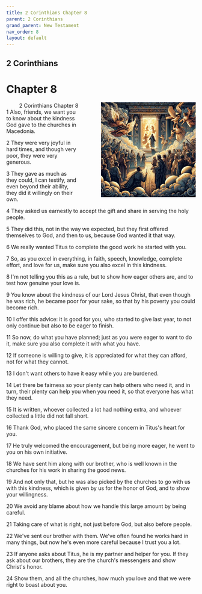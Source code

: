 ```yaml
---
title: 2 Corinthians Chapter 8
parent: 2 Corinthians
grand_parent: New Testament
nav_order: 8
layout: default
---
```


## 2 Corinthians

# Chapter 8

<div style="clear: both; text-align: right;">
    <img src="/assets/Image/2 Corinthians/500/8.jpg" alt="2 Corinthians Chapter 8" class="chapter-image" style="max-width: 50%; height: auto; float: right; margin: 0 0 10px 10px; padding-left: 10%;">
    <figcaption style="font-size: 14px;">2 Corinthians Chapter 8</figcaption>
</div>
1 Also, friends, we want you to know about the kindness God gave to the churches in Macedonia.

2 They were very joyful in hard times, and though very poor, they were very generous.

3 They gave as much as they could, I can testify, and even beyond their ability, they did it willingly on their own.

4 They asked us earnestly to accept the gift and share in serving the holy people.

5 They did this, not in the way we expected, but they first offered themselves to God, and then to us, because God wanted it that way.

6 We really wanted Titus to complete the good work he started with you.

7 So, as you excel in everything, in faith, speech, knowledge, complete effort, and love for us, make sure you also excel in this kindness.

8 I'm not telling you this as a rule, but to show how eager others are, and to test how genuine your love is.

9 You know about the kindness of our Lord Jesus Christ, that even though he was rich, he became poor for your sake, so that by his poverty you could become rich.

10 I offer this advice: it is good for you, who started to give last year, to not only continue but also to be eager to finish.

11 So now, do what you have planned; just as you were eager to want to do it, make sure you also complete it with what you have.

12 If someone is willing to give, it is appreciated for what they can afford, not for what they cannot.

13 I don't want others to have it easy while you are burdened.

14 Let there be fairness so your plenty can help others who need it, and in turn, their plenty can help you when you need it, so that everyone has what they need.

15 It is written, whoever collected a lot had nothing extra, and whoever collected a little did not fall short.

16 Thank God, who placed the same sincere concern in Titus's heart for you.

17 He truly welcomed the encouragement, but being more eager, he went to you on his own initiative.

18 We have sent him along with our brother, who is well known in the churches for his work in sharing the good news.

19 And not only that, but he was also picked by the churches to go with us with this kindness, which is given by us for the honor of God, and to show your willingness.

20 We avoid any blame about how we handle this large amount by being careful.

21 Taking care of what is right, not just before God, but also before people.

22 We've sent our brother with them. We've often found he works hard in many things, but now he's even more careful because I trust you a lot.

23 If anyone asks about Titus, he is my partner and helper for you. If they ask about our brothers, they are the church's messengers and show Christ's honor.

24 Show them, and all the churches, how much you love and that we were right to boast about you.


